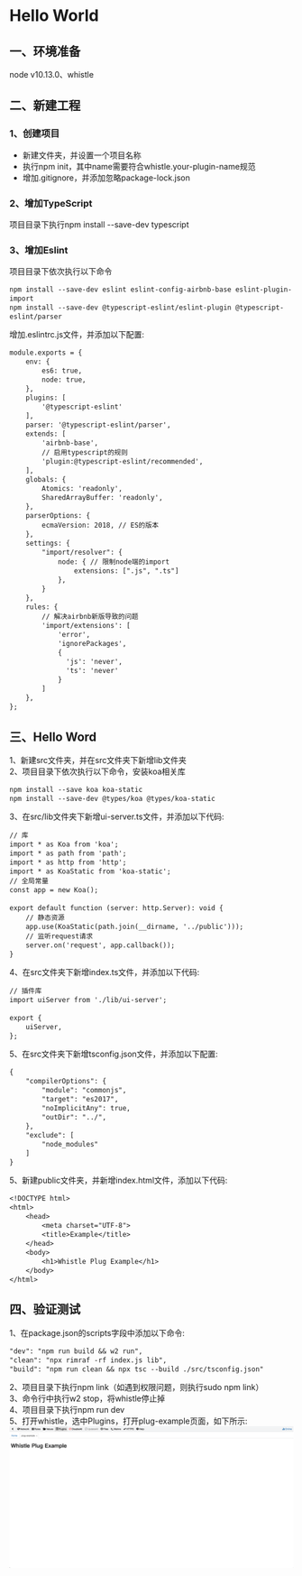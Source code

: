 # Hello World
## 一、环境准备
node v10.13.0、whistle
## 二、新建工程
### 1、创建项目
* 新建文件夹，并设置一个项目名称
* 执行npm init，其中name需要符合whistle.your-plugin-name规范
* 增加.gitignore，并添加忽略package-lock.json
### 2、增加TypeScript
项目目录下执行npm install --save-dev typescript
### 3、增加Eslint
项目目录下依次执行以下命令
```
npm install --save-dev eslint eslint-config-airbnb-base eslint-plugin-import
npm install --save-dev @typescript-eslint/eslint-plugin @typescript-eslint/parser
```
增加.eslintrc.js文件，并添加以下配置:  
```
module.exports = {
    env: {
        es6: true,
        node: true,
    },
    plugins: [
        '@typescript-eslint'
    ],
    parser: '@typescript-eslint/parser',
    extends: [
        'airbnb-base',
        // 启用typescript的规则
        'plugin:@typescript-eslint/recommended',
    ],
    globals: {
        Atomics: 'readonly',
        SharedArrayBuffer: 'readonly',
    },
    parserOptions: {
        ecmaVersion: 2018, // ES的版本
    },
    settings: {
        "import/resolver": {
            node: { // 限制node端的import
                extensions: [".js", ".ts"]
            },
        }
    },
    rules: {
        // 解决airbnb新版导致的问题
        'import/extensions': [
            'error',
            'ignorePackages',
            {
              'js': 'never',
              'ts': 'never'
            }
        ]
    },
};
```
## 三、Hello Word
1、新建src文件夹，并在src文件夹下新增lib文件夹  
2、项目目录下依次执行以下命令，安装koa相关库  
```
npm install --save koa koa-static
npm install --save-dev @types/koa @types/koa-static
```
3、在src/lib文件夹下新增ui-server.ts文件，并添加以下代码:  
```
// 库
import * as Koa from 'koa';
import * as path from 'path';
import * as http from 'http';
import * as KoaStatic from 'koa-static';
// 全局常量
const app = new Koa();

export default function (server: http.Server): void {
    // 静态资源
    app.use(KoaStatic(path.join(__dirname, '../public')));
    // 监听request请求
    server.on('request', app.callback());
}
```
4、在src文件夹下新增index.ts文件，并添加以下代码:  
```
// 插件库
import uiServer from './lib/ui-server';

export {
    uiServer,
};
```
5、在src文件夹下新增tsconfig.json文件，并添加以下配置:  
```
{
    "compilerOptions": {
        "module": "commonjs",
        "target": "es2017",
        "noImplicitAny": true,
        "outDir": "../",
    },
    "exclude": [
        "node_modules"
    ]
}
```
5、新建public文件夹，并新增index.html文件，添加以下代码:  
```
<!DOCTYPE html>
<html>
    <head>
        <meta charset="UTF-8">
        <title>Example</title>
    </head>
    <body>
        <h1>Whistle Plug Example</h1>
    </body>
</html>
```
## 四、验证测试
1、在package.json的scripts字段中添加以下命令:  
```
"dev": "npm run build && w2 run",
"clean": "npx rimraf -rf index.js lib",
"build": "npm run clean && npx tsc --build ./src/tsconfig.json"
```
2、项目目录下执行npm link（如遇到权限问题，则执行sudo npm link）  
3、命令行中执行w2 stop，将whistle停止掉  
4、项目目录下执行npm run dev  
5、打开whistle，选中Plugins，打开plug-example页面，如下所示:  
![Hello World](https://raw.githubusercontent.com/Ke1992/examples/master/whistle-plug/docs/assets/001/hello-world.png "Hello World")
